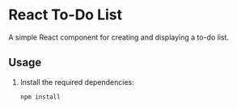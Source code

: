 # React To-Do List

A simple React component for creating and displaying a to-do list.

## Usage

1. Install the required dependencies:

   ```bash
   npm install
